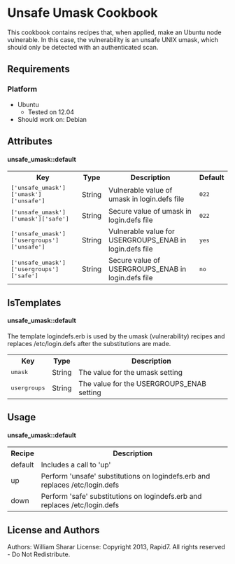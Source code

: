 Unsafe Umask Cookbook
==================
This cookbook contains recipes that, when applied, make an Ubuntu node
vulnerable. In this case, the vulnerability is an unsafe UNIX umask, which should 
only be detected with an authenticated scan.

Requirements
------------
### Platform
* Ubuntu
  * Tested on 12.04
* Should work on: Debian

Attributes
----------
#### unsafe_umask::default
<table>
  <tr>
    <th>Key</th>
    <th>Type</th>
    <th>Description</th>
    <th>Default</th>
  </tr>
  <tr>
    <td><tt>['unsafe_umask']['umask']['unsafe']</tt></td>
    <td>String</td>
    <td>Vulnerable value of umask in login.defs file</td>
    <td><tt>022</tt></td>
  </tr>
  <tr>
    <td><tt>['unsafe_umask']['umask']['safe']</tt></td>
    <td>String</td>
    <td>Secure value of umask in login.defs file</td>
    <td><tt>022</tt></td>
  </tr>
  <tr>
    <td><tt>['unsafe_umask']['usergroups']['unsafe']</tt></td>
    <td>String</td>
    <td>Vulnerable value for USERGROUPS_ENAB in login.defs file</td>
    <td><tt>yes</tt></td>
  </tr>
  <tr>
    <td><tt>['unsafe_umask']['usergroups']['safe']</tt></td>
    <td>String</td>
    <td>Secure value of USERGROUPS_ENAB in login.defs file</td>
    <td><tt>no</tt></td>
  </tr>
</table>

lsTemplates
----------
#### unsafe_umask::default
The template logindefs.erb is used by the umask (vulnerability) recipes and 
replaces /etc/login.defs after the substitutions are made.
<table>
  <tr>
    <th>Key</th>
    <th>Type</th>
    <th>Description</th>
  </tr>
  <tr>
    <td><tt>umask</tt></td>
    <td>String</td>
    <td>The value for the umask setting</td>
  </tr>
  <tr>
    <td><tt>usergroups</tt></td>
    <td>String</td>
    <td>The value for the USERGROUPS_ENAB setting</td>
  </tr>
</table>


Usage
-----
#### unsafe_umask::default
<table>
  <tr>
    <th>Recipe</th>
    <th>Description</th>
  </tr>
  <tr>
    <td>default</td>
    <td>Includes a call to 'up'</td>
  </tr>
  <tr>
    <td>up</td>
    <td>Perform 'unsafe' substitutions on logindefs.erb and replaces /etc/login.defs</td>
  </tr>
  <tr>
    <td>down</td>
    <td>Perform 'safe' substitutions on logindefs.erb and replaces /etc/login.defs</td>
  </tr>
</table>

License and Authors
-------------------
Authors: William Sharar
License: Copyright 2013, Rapid7. All rights reserved - Do Not Redistribute.
